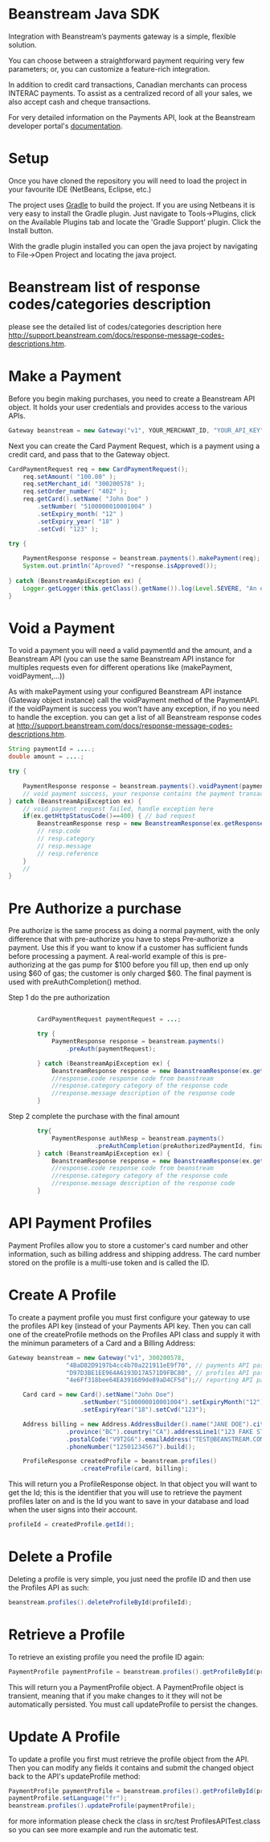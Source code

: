 Beanstream Java SDK
===============

Integration with Beanstream’s payments gateway is a simple, flexible solution.

You can choose between a straightforward payment requiring very few parameters; or, you can customize a feature-rich integration.

In addition to credit card transactions, Canadian merchants can process INTERAC payments. To assist as a centralized record of all your sales, we also accept cash and cheque transactions.

For very detailed information on the Payments API, look at the Beanstream developer portal's [documentation](http://developer.beanstream.com/documentation/take-payments/purchases-pre-authorizations/).

# Setup
Once you have cloned the repository you will need to load the project in your favourite IDE (NetBeans, Eclipse, etc.)

The project uses [Gradle](http://www.gradle.org/) to build the project. If you are using Netbeans it is very easy to install the Gradle plugin. Just navigate to Tools->Plugins, click on the Available Plugins tab and locate the 'Gradle Support' plugin. Click the Install button.

With the gradle plugin installed you can open the java project by navigating to File->Open Project and locating the java project. 

# Beanstream list of response codes/categories description
please see the detailed list of codes/categories description here http://support.beanstream.com/docs/response-message-codes-descriptions.htm.

# Make a Payment
Before you begin making purchases, you need to create a Beanstream API object. It holds your user credentials and provides access to the various APIs.

```java
Gateway beanstream = new Gateway("v1", YOUR_MERCHANT_ID, "YOUR_API_KEY");
```

Next you can create the Card Payment Request, which is a payment using a credit card, and pass that to the Gateway object.

```java
CardPaymentRequest req = new CardPaymentRequest();
	req.setAmount( "100.00" );
	req.setMerchant_id( "300200578" );
	req.setOrder_number( "402" );
	req.getCard().setName( "John Doe" )
		.setNumber( "5100000010001004" )
		.setExpiry_month( "12" )
		.setExpiry_year( "18" )
		.setCvd( "123" );

try {
            
	PaymentResponse response = beanstream.payments().makePayment(req);
	System.out.println("Aproved? "+response.isApproved());
	
} catch (BeanstreamApiException ex) {
	Logger.getLogger(this.getClass().getName()).log(Level.SEVERE, "An error occurred", ex);
}			
```


# Void a Payment
To void a payment you will need a valid paymentId and the amount, and a Beanstream API (you can use the same Beanstream API instance for multiples requests even for different operations like (makePayment, voidPayment,...))


As with makePayment using your configured Beanstream API instance (Gateway object instance) call the voidPayment method of the PaymentAPI.
if  the voidPayment is success you won't have any exception, if no you need to handle the exception.
you can get a list of all Beanstream response codes at http://support.beanstream.com/docs/response-message-codes-descriptions.htm.

```java
String paymentId = ....;
double amount = ....;

try {
	
	PaymentResponse response = beanstream.payments().voidPayment(paymentId, amount);
	// void payment success, your response contains the payment transaction but witht he type 'VP'
} catch (BeanstreamApiException ex) {
	// void payment request failed, handle exception here
	if(ex.getHttpStatusCode()==400) { // bad request
		BeanstreamResponse resp = new BeanstreamResponse(ex.getResponseMessage());
		// resp.code
		// resp.category
		// resp.message
		// resp.reference
	}
	//
}	
```

# Pre Authorize a purchase
Pre authorize is the same process as doing a normal payment, with the only difference that with pre-authorize you have to steps
Pre-authorize a payment. Use this if you want to know if a customer has sufficient funds before processing a payment.
A real-world example of  this is pre-authorizing at the gas pump for $100 before you fill up, then end up only using $60 of gas; the customer is only charged $60. The final payment is used with preAuthCompletion() method.

Step 1 do the pre authorization
```java

		CardPaymentRequest paymentRequest = ...;

		try {
			PaymentResponse response = beanstream.payments()
				.preAuth(paymentRequest);

		} catch (BeanstreamApiException ex) {
			BeanstreamResponse response = new BeanstreamResponse(ex.getResponseMessage());
			//response.code response code from beanstream
			//response.category category of the response code
			//response.message description of the response code
		}

```

Step 2 complete the purchase with the final amount

```java
		try{
			PaymentResponse authResp = beanstream.payments()
						.preAuthCompletion(preAuthorizedPaymentId, finalAmount ,order_number);
		} catch (BeanstreamApiException ex) {
			BeanstreamResponse response = new BeanstreamResponse(ex.getResponseMessage());
			//response.code response code from beanstream
			//response.category category of the response code
			//response.message description of the response code
		}
```

# API Payment Profiles

Payment Profiles allow you to store a customer's card number and other information, such as billing address and shipping address.
The card number stored on the profile is a multi-use token and is called the ID.

# Create A Profile
To create a payment profile you must first configure your gateway to use the profiles API key (instead of your Payments API key. Then you can call one of the createProfile methods on the Profiles API class and supply it with the minimun parameters of a Card and a Billing Address:

```java
Gateway beanstream = new Gateway("v1", 300200578,
				"4BaD82D9197b4cc4b70a221911eE9f70", // payments API passcode
				"D97D3BE1EE964A6193D17A571D9FBC80", // profiles API passcode
				"4e6Ff318bee64EA391609de89aD4CF5d");// reporting API passcode

	Card card = new Card().setName("John Doe")
					.setNumber("5100000010001004").setExpiryMonth("12")
					.setExpiryYear("18").setCvd("123");

	Address billing = new Address.AddressBuilder().name("JANE DOE").city("VICTORIA")
				.province("BC").country("CA").addressLine1("123 FAKE ST.")
				.postalCode("V9T2G6").emailAddress("TEST@BEANSTREAM.COM")
				.phoneNumber("12501234567").build();

	ProfileResponse createdProfile = beanstream.profiles()
					.createProfile(card, billing);
```

This will return you a ProfileResponse object. In that object you will want to get the Id; this is the identifier that you will use to retrieve the payment profiles later on and is the Id you want to save in your database and load when the user signs into their account.

```java
profileId = createdProfile.getId();
```

# Delete a Profile
Deleting a profile is very simple, you just need the profile ID and then use the Profiles API as such:
```java
beanstream.profiles().deleteProfileById(profileId);
```

# Retrieve a Profile
To retrieve an existing profile you need the profile ID again:
```java
PaymentProfile paymentProfile = beanstream.profiles().getProfileById(profileId);
```

This will return you a PaymentProfile object. A PaymentProfile object is transient, meaning that if you make changes to it they will not be automatically persisted. You must call updateProfile to persist the changes.

# Update A Profile
To update a profile you first must retrieve the profile object from the API. Then you can modify any fields it contains and submit the changed object back to the API's updateProfile method:
```java
PaymentProfile paymentProfile = beanstream.profiles().getProfileById(profileId);
paymentProfile.setLanguage("fr");
beanstream.profiles().updateProfile(paymentProfile);
```

for more information please check the class in src/test ProfilesAPITest.class so you can see more example and run the automatic test.
